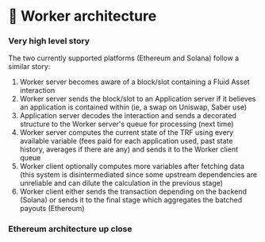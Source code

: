 # 👷 Worker architecture

### Very high level story

The two currently supported platforms (Ethereum and Solana) follow a similar story:

1. Worker server becomes aware of a block/slot containing a Fluid Asset interaction
2. Worker server sends the block/slot to an Application server if it believes an application is contained within (ie, a swap on Uniswap, Saber use)
3. Application server decodes the interaction and sends a decorated structure to the Worker server's queue for processing (next time)
4. Worker server computes the current state of the TRF using every available variable (fees paid for each application used, past state history, averages if there are any) and sends it to the Worker client queue
5. Worker client optionally computes more variables after fetching data (this system is disintermediated since some upstream dependencies are unreliable and can dilute the calculation in the previous stage)
6. Worker client either sends the transaction depending on the backend (Solana) or sends it to the final stage which aggregates the batched payouts (Ethereum)

### Ethereum architecture up close



